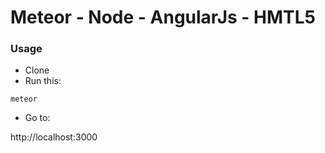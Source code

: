 # Meteor - Node - AngularJs - HMTL5

### Usage

* Clone 
* Run this: 
```
meteor
```
* Go to:
>
http://localhost:3000
